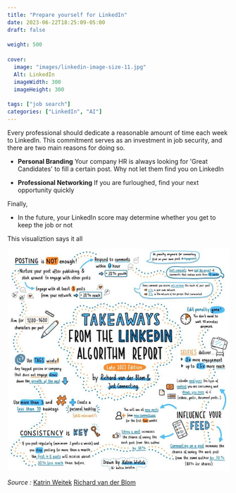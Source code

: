 ```yaml
---
title: "Prepare yourself for LinkedIn"
date: 2023-06-22T18:25:09-05:00
draft: false

weight: 500

cover:
  image: "images/linkedin-image-size-11.jpg"
  Alt: LinkedIn
  imageWidth: 300
  imageHeight: 300

tags: ["job search"]
categories: ["LinkedIn", "AI"]
---
```


Every professional should dedicate a reasonable amount of time each week to LinkedIn. This commitment serves as an investment in job security, and there are two main reasons for doing so.

- **Personal Branding** Your company HR is always looking for 'Great Candidates' to fill a certain post. Why not let them find you on LinkedIn

- **Professional Networking** If you are furloughed, find your next opportunity quickly

Finally,

- In the future, your LinkedIn score may determine whether you get to keep the job or not

This visualiztion says it all

![](../../images/linkedin-algorithm-2022-edition.jpg)

_Source :_ [Katrin Weitek](https://www.katrin-kristin.com/)
[Richard van der Blom](https://www.linkedin.com/in/richardvanderblom/)
